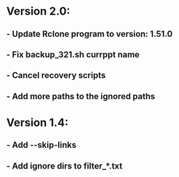 # Version 2.0:
## - Update Rclone program to version: 1.51.0
## - Fix backup_321.sh currppt name
## - Cancel recovery scripts
## - Add more paths to the ignored paths

# Version 1.4:
## - Add --skip-links
## - Add ignore dirs to filter_*.txt
